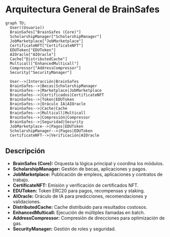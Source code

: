 # Arquitectura General de BrainSafes

```mermaid
graph TD;
  User((Usuario))
  BrainSafes["BrainSafes (Core)"]
  ScholarshipManager["ScholarshipManager"]
  JobMarketplace["JobMarketplace"]
  CertificateNFT["CertificateNFT"]
  EDUToken["EDUToken"]
  AIOracle["AIOracle"]
  Cache["DistributedCache"]
  Multicall["EnhancedMulticall"]
  Compressor["AddressCompressor"]
  Security["SecurityManager"]

  User-->|Interacción|BrainSafes
  BrainSafes-->|Becas|ScholarshipManager
  BrainSafes-->|Marketplace|JobMarketplace
  BrainSafes-->|Certificados|CertificateNFT
  BrainSafes-->|Token|EDUToken
  BrainSafes-->|Oráculo IA|AIOracle
  BrainSafes-->|Cache|Cache
  BrainSafes-->|Multicall|Multicall
  BrainSafes-->|Compresión|Compressor
  BrainSafes-->|Seguridad|Security
  JobMarketplace-->|Pagos|EDUToken
  ScholarshipManager-->|Pagos|EDUToken
  CertificateNFT-->|Verificación|AIOracle
```

## Descripción
- **BrainSafes (Core):** Orquesta la lógica principal y coordina los módulos.
- **ScholarshipManager:** Gestión de becas, aplicaciones y pagos.
- **JobMarketplace:** Publicación de empleos, aplicaciones y contratos de trabajo.
- **CertificateNFT:** Emisión y verificación de certificados NFT.
- **EDUToken:** Token ERC20 para pagos, recompensas y staking.
- **AIOracle:** Oráculo de IA para predicciones, recomendaciones y validaciones.
- **DistributedCache:** Cache distribuido para resultados costosos.
- **EnhancedMulticall:** Ejecución de múltiples llamadas en batch.
- **AddressCompressor:** Compresión de direcciones para optimización de gas.
- **SecurityManager:** Gestión de roles y seguridad. 